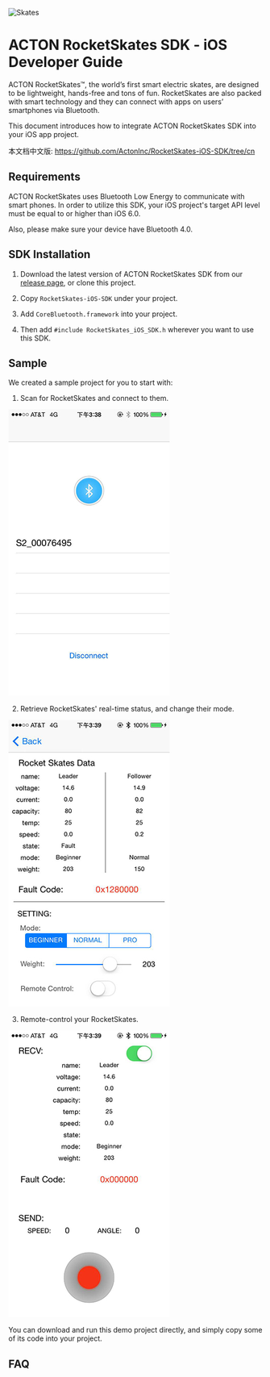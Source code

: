 ![Skates](http://static.wixstatic.com/media/04a4fc_bbd24139a63647388379754366962dec.jpg_srz_p_980_460_75_22_0.50_1.20_0.00_jpg_srz)


# ACTON RocketSkates SDK - iOS Developer Guide

ACTON RocketSkates™, the world’s first smart electric skates, are designed to be lightweight, hands-free and tons of fun. RocketSkates are also packed with smart technology and they can connect with apps on users’ smartphones via Bluetooth.

This document introduces how to integrate ACTON RocketSkates SDK into your iOS app project.

本文档中文版: https://github.com/ActonInc/RocketSkates-iOS-SDK/tree/cn

## Requirements

ACTON RocketSkates uses Bluetooth Low Energy to communicate with smart phones. In order to utilize this SDK, your iOS project's target API level must be equal to or higher than iOS 6.0.

Also, please make sure your device have Bluetooth 4.0.

## SDK Installation

1. Download the latest version of ACTON RocketSkates SDK from our [release page](https://github.com/ActonInc/RocketSkates-iOS-SDK/releases), or clone this project.

2. Copy `RocketSkates-iOS-SDK` under your project.

3. Add `CoreBluetooth.framework` into your project.

4. Then add `#include RocketSkates_iOS_SDK.h` wherever you want to use this SDK.

## Sample

We created a sample project for you to start with:

1. Scan for RocketSkates and connect to them.

 ![sample1](https://github.com/ActonInc/RocketSkates-iOS-SDK/raw/master/img/scan.jpg)

2. Retrieve RocketSkates' real-time status, and change their mode.
 
 ![sample2](https://github.com/ActonInc/RocketSkates-iOS-SDK/raw/master/img/info.jpg)

3. Remote-control your RocketSkates.

 ![sample3](https://github.com/ActonInc/RocketSkates-iOS-SDK/raw/master/img/remotecontrol.jpg)

You can download and run this demo project directly, and simply copy some of its code into your project.

## FAQ